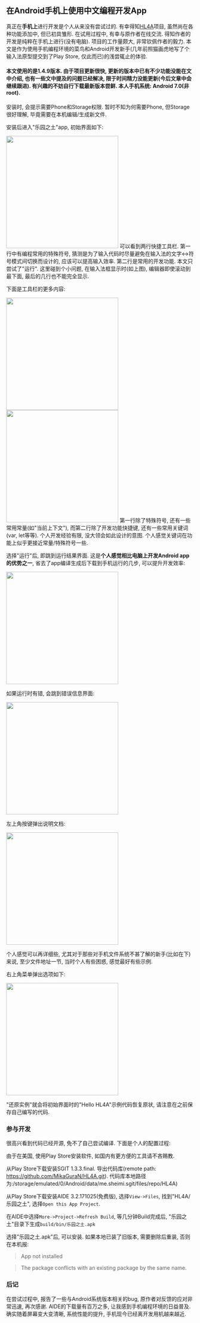 ## 在Android手机上使用中文编程开发App

真正在**手机上**进行开发是个人从来没有尝试过的. 有幸得知[HL4A](https://github.com/MikaGuraN/HL4A)项目, 虽然尚在各种功能添加中, 但已初具雏形. 在试用过程中, 有幸与原作者在线交流. 得知作者的开发是纯粹在手机上进行(没有电脑). 项目的工作量颇大, 非常钦佩作者的毅力. 本文是作为使用手机编程环境的菜鸟和Android开发新手(几年前照猫画虎地写了个输入法原型提交到了Play Store, 仅此而已)的浅尝辄止的体验.

#### 本文使用的是1.4.9版本. 由于项目更新很快, 更新的版本中已有不少功能没能在文中介绍, 也有一些文中提及的问题已经解决, 限于时间精力没能更新(今后文章中会继续跟进). 有兴趣的不妨自行下载最新版本尝鲜. 本人手机系统: Android 7.0(非root).

安装时, 会提示需要Phone和Storage权限. 暂时不知为何需要Phone, 但Storage很好理解, 毕竟需要在本机编辑/生成新文件.

安装后进入"乐园之土"app, 初始界面如下:

<img src="https://github.com/program-in-chinese/team_website/blob/master/%E4%B8%B4%E6%97%B6/%E4%B9%90%E5%9B%AD%E4%B9%8B%E5%9C%9F_%E7%BC%96%E8%BE%91%E5%99%A8%E6%BB%9A%E5%8A%A8%E4%B8%8B%E9%99%90%E9%97%AE%E9%A2%98.png" width="300">
可以看到两行快捷工具栏. 第一行中有编程常用的特殊符号, 猜测是为了输入代码时尽量避免在输入法的文字<->符号模式间切换而设计的, 应该可以提高输入效率. 第二行是常用的开发功能. 本文只尝试了"运行". 这里碰到个小问题, 在输入法框显示时(如上图), 编辑器即使滚动到最下面, 最后的几行也不能完全显示.


下面是工具栏的更多内容:

<img src="https://github.com/program-in-chinese/team_website/blob/master/%E4%B8%B4%E6%97%B6/%E4%B9%90%E5%9B%AD%E4%B9%8B%E5%9C%9F_%E6%9B%B4%E5%A4%9A%E5%B7%A5%E5%85%B7%E6%A0%8F%E5%86%85%E5%AE%B9.png" width="300">

<img src="https://github.com/program-in-chinese/team_website/blob/master/%E4%B8%B4%E6%97%B6/%E4%B9%90%E5%9B%AD%E4%B9%8B%E5%9C%9F_%E5%85%B3%E9%94%AE%E8%AF%8D%E5%BF%AB%E6%8D%B7%E6%96%B9%E5%BC%8F.png" width="300">
第一行除了特殊符号, 还有一些常用常量(如"当前上下文"), 而第二行除了开发功能快捷键, 还有一些常用关键词(var, let等等). 个人开发经验有限, 没大领会如此设计的意图. 个人感觉关键词在功能上似乎更接近常量/特殊符号一些.

选择"运行"后, 即跳到运行结果界面. 这是**个人感觉相比电脑上开发Android app的优势之一**, 省去了app编译生成后下载到手机运行的几步, 可以提升开发效率:

<img src="https://github.com/program-in-chinese/team_website/blob/master/%E4%B8%B4%E6%97%B6/%E4%B9%90%E5%9B%AD%E4%B9%8B%E5%9C%9F_%E6%BC%94%E7%A4%BA%E7%BB%93%E6%9E%9C.png" width="300">

如果运行时有错, 会跳到错误信息界面:

<img src="https://github.com/program-in-chinese/team_website/blob/master/%E4%B8%B4%E6%97%B6/%E4%B9%90%E5%9B%AD%E4%B9%8B%E5%9C%9F_%E9%94%99%E8%AF%AF%E4%BF%A1%E6%81%AF.png" width="300">

左上角按键弹出说明文档:

<img src="https://github.com/program-in-chinese/team_website/blob/master/%E4%B8%B4%E6%97%B6/%E4%B9%90%E5%9B%AD%E4%B9%8B%E5%9C%9F_%E5%B7%A6%E4%B8%8A%E9%93%BE%E6%8E%A5%E8%AF%B4%E6%98%8E%E6%96%87%E6%A1%A3.png" width="300">

个人感觉可以再详细些, 尤其对于那些对手机文件系统不甚了解的新手(比如在下)来说, 至少文件地址一节, 当时个人有些困惑, 感觉最好有些示例.

右上角菜单弹出选项如下:

<img src="https://github.com/program-in-chinese/team_website/blob/master/%E4%B8%B4%E6%97%B6/%E4%B9%90%E5%9B%AD%E4%B9%8B%E5%9C%9F_%E5%8F%B3%E4%B8%8A%E8%8F%9C%E5%8D%95.png" width="300">

"还原实例"就会将初始界面时的"Hello HL4A"示例代码恢复原状, 请注意在之前保存自己编写的代码.

### 参与开发

很高兴看到代码已经开源, 免不了自己尝试编译. 下面是个人的配置过程:

由于在美国, 使用Play Store安装软件, 如国内有更方便的工具请不吝赐教.

从Play Store下载安装SGIT 1.3.3.final. 导出代码库(remote path: https://github.com/MikaGuraN/HL4A.git). 代码库本地路径为:/storage/emulated/0/Android/data/me.sheimi.sgit/files/repo/HL4A)

从Play Store下载安装AIDE 3.2.171025(免费版), 选择`View->Files`, 找到"HL4A/乐园之土", 选择`Open this App Project`.

在AIDE中选择`More->Project->Refresh Build`, 等几分钟Build完成后, "乐园之土"目录下生成`build/bin/乐园之土.apk`

选择"乐园之土.apk"后, 可以安装. 如果本地已装了旧版本, 需要删除后重装, 否则在本机报:
>App not installed

>The package conflicts with an existing package by the same name.

### 后记

在尝试过程中, 报告了一些与Android系统版本相关的bug, 原作者对反馈的应对非常迅速, 再次感谢. AIDE的下载量有百万之多, 让我感到手机编程环境的日益普及. 确实随着屏幕变大变清晰, 系统性能的提升, 手机现今已经离开发用机越来越近.



